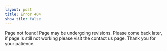 ```yaml
---
layout: post
title: Error 404
show_tile: false
---
```


Page not found! Page may be undergoing revisions. Please come back later, if page is still not working please visit the contact us page. Thank you for your patience.
